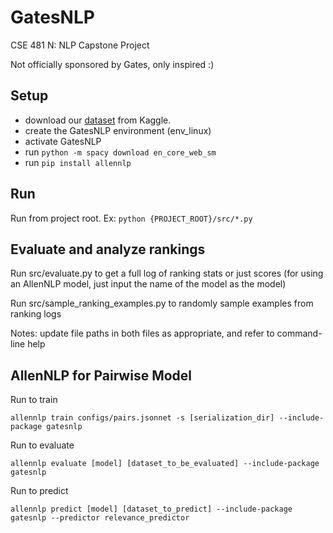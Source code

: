 # GatesNLP
CSE 481 N: NLP Capstone Project

Not officially sponsored by Gates, only inspired :) 

## Setup
- download our [dataset](https://www.kaggle.com/mitalipalekar/gatesnlp) from Kaggle.
- create the GatesNLP environment (env_linux)
- activate GatesNLP
- run `python -m spacy download en_core_web_sm`
- run `pip install allennlp`

## Run
Run from project root. Ex: `python {PROJECT_ROOT}/src/*.py`

## Evaluate and analyze rankings
Run src/evaluate.py to get a full log of ranking stats or just scores (for using an AllenNLP model,
just input the name of the model as the model)

Run src/sample_ranking_examples.py to randomly sample examples from ranking logs

Notes: update file paths in both files as appropriate, and refer to command-line help

## AllenNLP for Pairwise Model

Run to train

`allennlp train configs/pairs.jsonnet -s [serialization_dir] --include-package gatesnlp`

Run to evaluate

`allennlp evaluate [model] [dataset_to_be_evaluated] --include-package gatesnlp`

Run to predict

`allennlp predict [model] [dataset_to_predict] --include-package gatesnlp --predictor relevance_predictor`